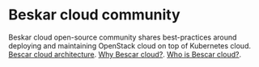 # Beskar cloud community

Beskar cloud open-source community shares best-practices around deploying and maintaining OpenStack cloud on top of Kubernetes cloud.
[Bescar cloud architecture](https://github.com/beskar-cloud/knowledgebase/blob/main/howtos/architecture.md). [Why Bescar cloud?](https://github.com/beskar-cloud/knowledgebase/blob/main/howtos/why-beskar-cloud.md). [Who is Bescar cloud?](https://github.com/beskar-cloud/knowledgebase/blob/main/howtos/who-is-beskar-cloud.md).
